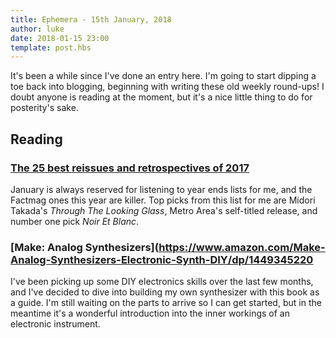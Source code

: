 ```yaml
---
title: Ephemera - 15th January, 2018
author: luke
date: 2018-01-15 23:00
template: post.hbs
---
```

It's been a while since I've done an entry here. I'm going to start dipping a toe back into 
blogging, beginning with writing these old weekly round-ups! I doubt anyone is reading at the moment, 
but it's a nice little thing to do for posterity's sake.

## Reading

### [The 25 best reissues and retrospectives of 2017](http://www.factmag.com/2017/12/10/best-reissues-2017/)

January is always reserved for listening to year ends lists for me, and the Factmag ones this year are killer. 
Top picks from this list for me are Midori Takada's *Through The Looking Glass*, Metro Area's self-titled release, 
and number one pick *Noir Et Blanc*.

### [Make: Analog Synthesizers](https://www.amazon.com/Make-Analog-Synthesizers-Electronic-Synth-DIY/dp/1449345220

I've been picking up some DIY electronics skills over the last few months, and I've decided to dive into 
building my own synthesizer with this book as a guide. I'm still waiting on the parts to arrive so I 
can get started, but in the meantime it's a wonderful introduction into the inner workings of an electronic instrument.